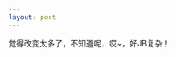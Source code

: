 ```yaml
---
layout: post
---
```

 <!--
main categories:
	Life，Dailylog，Friend，Work, Study, History，Technology，Sports
sub categories:
	Healthy,WeChat, SanGuo, Jekyllrb, Fishing
tags: 
	Sports, Fishing, Work, Money, Man, Women, Love, Family, Philosophy
-->
 
觉得改变太多了，不知道呢，哎~，好JB复杂！
